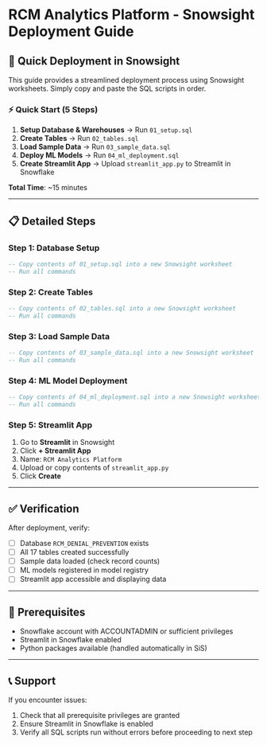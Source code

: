 # RCM Analytics Platform - Snowsight Deployment Guide

## 🚀 Quick Deployment in Snowsight

This guide provides a streamlined deployment process using Snowsight worksheets. Simply copy and paste the SQL scripts in order.

### ⚡ Quick Start (5 Steps)

1. **Setup Database & Warehouses** → Run `01_setup.sql`
2. **Create Tables** → Run `02_tables.sql` 
3. **Load Sample Data** → Run `03_sample_data.sql`
4. **Deploy ML Models** → Run `04_ml_deployment.sql`
5. **Create Streamlit App** → Upload `streamlit_app.py` to Streamlit in Snowflake

**Total Time**: ~15 minutes

---

## 📋 Detailed Steps

### Step 1: Database Setup
```sql
-- Copy contents of 01_setup.sql into a new Snowsight worksheet
-- Run all commands
```

### Step 2: Create Tables
```sql
-- Copy contents of 02_tables.sql into a new Snowsight worksheet  
-- Run all commands
```

### Step 3: Load Sample Data
```sql
-- Copy contents of 03_sample_data.sql into a new Snowsight worksheet
-- Run all commands
```

### Step 4: ML Model Deployment
```sql
-- Copy contents of 04_ml_deployment.sql into a new Snowsight worksheet
-- Run all commands
```

### Step 5: Streamlit App
1. Go to **Streamlit** in Snowsight
2. Click **+ Streamlit App**
3. Name: `RCM Analytics Platform`
4. Upload or copy contents of `streamlit_app.py`
5. Click **Create**

---

## ✅ Verification

After deployment, verify:
- [ ] Database `RCM_DENIAL_PREVENTION` exists
- [ ] All 17 tables created successfully
- [ ] Sample data loaded (check record counts)
- [ ] ML models registered in model registry
- [ ] Streamlit app accessible and displaying data

---

## 🔧 Prerequisites

- Snowflake account with ACCOUNTADMIN or sufficient privileges
- Streamlit in Snowflake enabled
- Python packages available (handled automatically in SiS)

---

## 📞 Support

If you encounter issues:
1. Check that all prerequisite privileges are granted
2. Ensure Streamlit in Snowflake is enabled
3. Verify all SQL scripts run without errors before proceeding to next step
